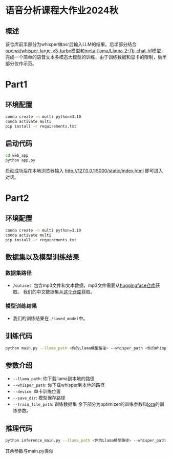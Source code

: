 # 语音分析课程大作业2024秋
## 概述
该仓库前半部分为whisper做asr后输入LLM的结果。后半部分结合[openai/whisper-large-v3-turbo](https://huggingface.co/openai/whisper-large-v3-turbo)模型和[meta-llama/Llama-2-7b-chat-hf](https://huggingface.co/meta-llama/Llama-2-7b-chat-hf)模型，完成一个简单的语音文本多模态大模型的训练，由于训练数据和显卡的限制，后半部分仅作示范。
# Part1
## 环境配置
```bash
conda create -n multi python=3.10
conda activate multi
pip install -r requirements.txt
```
## 启动代码
```bash
cd web_app
python app.py
```
启动成功后在本地浏览器输入 http://127.0.0.1:5000/static/index.html 即可进入对话。
# Part2
## 环境配置
```bash
conda create -n multi python=3.10
conda activate multi
pip install -r requirements.txt
```

## 数据集以及模型训练结果
### 数据集路径
- `/dataset`: 包含mp3文件和文本数据，mp3文件需要从[huggingface仓库](https://huggingface.co/datasets/weiyezhimeng/audio-text-dataset)获取。
我们的中文数据集从[这个仓库](https://github.com/hikariming/chat-dataset-baseline)获取。
### 模型训练结果
- 我们的训练结果在`./saved_model`中。

## 训练代码
```bash
python main.py --llama_path <你的Llama模型路径> --whisper_path <你的Whisper模型路径>
```
## 参数介绍
- `--llama_path`: 你下载llama到本地的路径
- `--whisper_path`: 你下载whisper到本地的路径
- `--device`: 单卡训练位置
- `--save_dir`: 模型保存路径
- `--train_file_path`: 训练数据集
余下部分为optimizer的训练参数和[lora](https://arxiv.org/abs/2106.09685)的训练参数。

## 推理代码
```bash
python inference_main.py --llama_path <你的Llama模型路径> --whisper_path <你的Whisper模型路径> --audio_file_path <你的mp3文件> --max_new_tokens <回答最大token数>
```
其余参数与main.py类似
